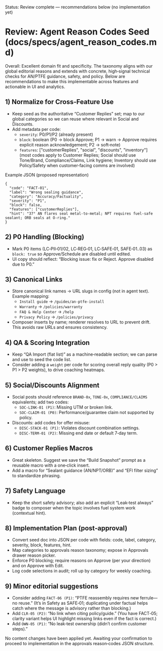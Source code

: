 Status: Review complete — recommendations below (no implementation yet)

# Review: Agent Reason Codes Seed (docs/specs/agent_reason_codes.md)

Overall: Excellent domain fit and specificity. The taxonomy aligns with our global editorial reasons and extends with concrete, high‑signal technical checks for AN/PTFE guidance, safety, and policy. Below are recommendations to make this implementable across features and actionable in UI and analytics.

## 1) Normalize for Cross‑Feature Use

- Keep seed as the authoritative “Customer Replies” set; map to our global categories so we can reuse where relevant in Social and Discounts.
- Add metadata per code:
  - `severity`: P0/P1/P2 (already present)
  - `block`: boolean (P0 → block Approve; P1 → warn → Approve requires explicit reason acknowledgement; P2 → soft‑note)
  - `features`: ["customerReplies", "social", "discounts", "inventory"] (most codes apply to Customer Replies; Social should use Tone/Brand, Compliance/Claims, Link hygiene; Inventory should use Policy/Safety when customer‑facing comms are involved)

Example JSON (proposed representation)

```
{
  "code": "FACT-01",
  "label": "Wrong sealing guidance",
  "category": "Accuracy/Factuality",
  "severity": "P1",
  "block": false,
  "features": ["customerReplies"],
  "hint": "37° AN flares seal metal‑to‑metal; NPT requires fuel‑safe sealant; ORB seals at O‑ring."
}
```

## 2) P0 Handling (Blocking)

- Mark P0 items (LC‑PII‑01/02, LC‑REG‑01, LC‑SAFE‑01, SAFE‑01..03) as `block: true` so Approve/Schedule are disabled until edited.
- UI copy should reflect: “Blocking issue: fix or Reject. Approve disabled due to P0.”

## 3) Canonical Links

- Store canonical link names → URL slugs in config (not in agent text). Example mapping:
  - `Install guide` → `/guides/an-ptfe-install`
  - `Warranty` → `/policies/warranty`
  - `FAQ & Help Center` → `/help`
  - `Privacy Policy` → `/policies/privacy`
- Composer inserts by name; renderer resolves to URL to prevent drift. This avoids raw URLs and ensures consistency.

## 4) QA & Scoring Integration

- Keep “QA Import (flat list)” as a machine‑readable section; we can parse and use to seed the code list.
- Consider adding a `weight` per code for scoring overall reply quality (P0 > P1 > P2 weights), to drive coaching heatmaps.

## 5) Social/Discounts Alignment

- Social posts should reference `BRAND-0x`, `TONE-0x`, `COMPLIANCE/CLAIMS` equivalents; add two codes:
  - `SOC-LINK-01 (P1)`: Missing UTM or broken link.
  - `SOC-CLAIM-01 (P0)`: Performance/guarantee claim not supported by policy.
- Discounts: add codes for offer misuse:
  - `DISC-STACK-01 (P1)`: Violates discount combination settings.
  - `DISC-TERM-01 (P2)`: Missing end date or default 7‑day term.

## 6) Customer Replies Macros

- Great skeleton. Suggest we save the “Build Snapshot” prompt as a reusable macro with a one‑click insert.
- Add a macro for “Sealant guidance (AN/NPT/ORB)” and “EFI filter sizing” to standardize phrasing.

## 7) Safety Language

- Keep the short safety advisory; also add an explicit “Leak‑test always” badge to composer when the topic involves fuel system work (contextual hint).

## 8) Implementation Plan (post‑approval)

- Convert seed doc into JSON per code with fields: code, label, category, severity, block, features, hint.
- Map categories to approvals reason taxonomy; expose in Approvals drawer reason picker.
- Enforce P0 blocking; require reasons on Approve (per your direction) and on Approve with Edit.
- Log code selections in audit; roll up by category for weekly coaching.

## 9) Minor editorial suggestions

- Consider adding `FACT-06 (P1)`: “PTFE reassembly requires new ferrule—no reuse.” (It’s in Safety as SAFE‑01; duplicating under factual helps catch where the message is advisory rather than blocking.)
- Add `CLR-05 (P2)`: “No link when citing policy/guide.” (You have FACT‑05; clarity variant helps UI highlight missing links even if the fact is correct.)
- Add `OWN-05 (P1)`: “No leak‑test ownership (didn’t confirm customer steps).”

No content changes have been applied yet. Awaiting your confirmation to proceed to implementation in the approvals reason‑codes JSON structure.

